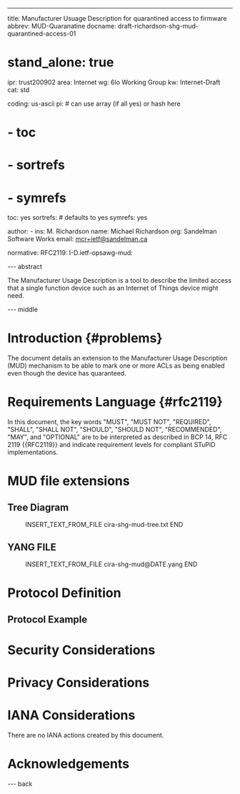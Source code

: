 ---
title: Manufacturer Usuage Description for quarantined access to firmware
abbrev: MUD-Quaranatine
docname: draft-richardson-shg-mud-quarantined-access-01

# stand_alone: true

ipr: trust200902
area: Internet
wg: 6lo Working Group
kw: Internet-Draft
cat: std

coding: us-ascii
pi:    # can use array (if all yes) or hash here
#  - toc
#  - sortrefs
#  - symrefs
  toc: yes
  sortrefs:   # defaults to yes
  symrefs: yes

author:
      -
        ins: M. Richardson
        name: Michael Richardson
        org: Sandelman Software Works
        email: mcr+ietf@sandelman.ca


normative:
  RFC2119:
  I-D.ietf-opsawg-mud:

--- abstract

The Manufacturer Usage Description is a tool to describe the limited access
that a single function device such as an Internet of Things device might
need.

--- middle

# Introduction        {#problems}

The document details an extension to the Manufacturer Usage Description (MUD)
mechanism to be able to mark one or more ACLs as being enabled even though
the device has quaranteed.

# Requirements Language {#rfc2119}

In this document, the key words "MUST", "MUST NOT", "REQUIRED",
"SHALL", "SHALL NOT", "SHOULD", "SHOULD NOT", "RECOMMENDED", "MAY",
and "OPTIONAL" are to be interpreted as described in BCP 14, RFC 2119
{{RFC2119}} and indicate requirement levels for compliant STuPiD
implementations.

# MUD file extensions

## Tree Diagram

<figure>
INSERT_TEXT_FROM_FILE cira-shg-mud-tree.txt END
</figure>


## YANG FILE

<figure>
INSERT_TEXT_FROM_FILE cira-shg-mud@DATE.yang END
</figure>

# Protocol Definition

## Protocol Example

# Security Considerations

# Privacy Considerations

# IANA Considerations

There are no IANA actions created by this document.

# Acknowledgements

--- back

